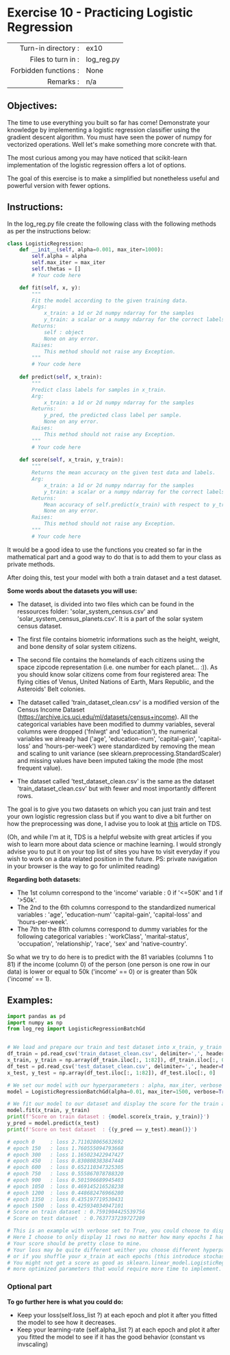  # Exercise 10 - Practicing Logistic Regression

|                         |                         |
| -----------------------:| ----------------------- |
|   Turn-in directory :   |  ex10                   |
|   Files to turn in :    |  log_reg.py             |
|   Forbidden functions : |  None                   |
|   Remarks :             |  n/a                    |

## Objectives:

The time to use everything you built so far has come! Demonstrate your knowledge by implementing a logistic regression classifier using the gradient descent algorithm.
You must have seen the power of numpy for vectorized operations. Well let's make something more concrete with that.

The most curious among you may have noticed that scikit-learn implementation of the logistic regression offers a lot of options.

The goal of this exercise is to make a simplified but nonetheless useful and powerful version with fewer options.

## Instructions:

In the log_reg.py file create the following class with the following methods as per the instructions below:
```python
class LogisticRegression:
    def __init__(self, alpha=0.001, max_iter=1000):
        self.alpha = alpha
        self.max_iter = max_iter
        self.thetas = []
        # Your code here

    def fit(self, x, y):
        """
        Fit the model according to the given training data.
        Args:
            x_train: a 1d or 2d numpy ndarray for the samples
            y_train: a scalar or a numpy ndarray for the correct labels
        Returns: 
            self : object
            None on any error.
        Raises:
            This method should not raise any Exception.
        """
        # Your code here
    
    def predict(self, x_train):
        """
        Predict class labels for samples in x_train.
        Arg:
            x_train: a 1d or 2d numpy ndarray for the samples
        Returns: 
            y_pred, the predicted class label per sample.
            None on any error.
        Raises:
            This method should not raise any Exception.
        """
        # Your code here
    
    def score(self, x_train, y_train):
        """
        Returns the mean accuracy on the given test data and labels.
        Arg:
            x_train: a 1d or 2d numpy ndarray for the samples
            y_train: a scalar or a numpy ndarray for the correct labels
        Returns:
            Mean accuracy of self.predict(x_train) with respect to y_true
            None on any error.
        Raises:
            This method should not raise any Exception.
        """
        # Your code here
```

It would be a good idea to use the functions you created so far in the mathematical part and a good way to do that is to add them to your class as private methods.

After doing this, test your model with both a train dataset and a test dataset.

**Some words about the datasets you will use:**

* The dataset, is divided into two files which can be found in the ressources folder: 'solar_system_census.csv' and 'solar_system_census_planets.csv'. It is a part of the solar system census dataset. 
* The first file contains biometric informations such as the height, weight, and bone density of solar system citizens.
* The second file contains the homelands of each citizens using the space zipcode representation (i.e. one number for each planet... :)). 
As you should know solar citizens come from four registered area: The flying cities of Venus, United Nations of Earth, Mars Republic, and the Asteroids' Belt colonies.

* The dataset called 'train_dataset_clean.csv' is a modified version of the Census Income Dataset (https://archive.ics.uci.edu/ml/datasets/census+income).
All the categorical variables have been modified to dummy variables, several columns were dropped ('fnlwgt' and 'education'), the numerical variables we already had ('age', 'education-num', 'capital-gain', 'capital-loss' and 'hours-per-week') were standardized by removing the mean and scaling to unit variance (see sklearn.preprocessing.StandardScaler) and missing values have been imputed taking the mode (the most frequent value).

* The dataset called 'test_dataset_clean.csv' is the same as the dataset 'train_dataset_clean.csv' but with fewer and most importantly different rows.

The goal is to give you two datasets on which you can just train and test your own logistic regression class but if you want to dive a bit further on how the preprocessing was done, I advise you to look at [this](https://towardsdatascience.com/logistic-regression-classifier-on-census-income-data-e1dbef0b5738) article on TDS. 

(Oh, and while I'm at it, TDS is a helpful website with great articles if you wish to learn more about data science or machine learning. I would strongly advise you to put it on your top list of sites you have to visit everyday if you wish to work on a data related position in the future. PS: private navigation in your browser is the way to go for unlimited reading)

**Regarding both datasets:**

* The 1st column correspond to the 'income' variable : 0 if '<=50K' and 1 if '>50k'. 
* The 2nd to the 6th columns correspond to the standardized numerical variables : 'age', 'education-num' 'capital-gain', 'capital-loss' and 'hours-per-week'.
* The 7th to the 81th columns correspond to dummy variables for the following categorical variables : 'workClass', 'marital-status', 'occupation', 'relationship', 'race', 'sex' and 'native-country'.

So what we try to do here is to predict with the 81 variables (columns 1 to 81) if the income (column 0) of the person (one person is one row in our data) is lower or equal to 50k ('income' == 0) or is greater than 50k ('income' == 1).

## Examples:
```python
import pandas as pd
import numpy as np
from log_reg import LogisticRegressionBatchGd


# We load and prepare our train and test dataset into x_train, y_train and x_test, y_test
df_train = pd.read_csv('train_dataset_clean.csv', delimiter=',', header=None, index_col=False)
x_train, y_train = np.array(df_train.iloc[:, 1:82]), df_train.iloc[:, 0]
df_test = pd.read_csv('test_dataset_clean.csv', delimiter=',', header=None, index_col=False)
x_test, y_test = np.array(df_test.iloc[:, 1:82]), df_test.iloc[:, 0]

# We set our model with our hyperparameters : alpha, max_iter, verbose and learning_rate
model = LogisticRegressionBatchGd(alpha=0.01, max_iter=1500, verbose=True, learning_rate='constant')

# We fit our model to our dataset and display the score for the train and test datasets
model.fit(x_train, y_train)
print(f'Score on train dataset : {model.score(x_train, y_train)}')
y_pred = model.predict(x_test)
print(f'Score on test dataset  : {(y_pred == y_test).mean()}')

# epoch 0     : loss 2.711028065632692
# epoch 150   : loss 1.760555094793668
# epoch 300   : loss 1.165023422947427
# epoch 450   : loss 0.830808383847448
# epoch 600   : loss 0.652110347325305
# epoch 750   : loss 0.555867078788320
# epoch 900   : loss 0.501596689945403
# epoch 1050  : loss 0.469145216528238
# epoch 1200  : loss 0.448682476966280
# epoch 1350  : loss 0.435197719530431
# epoch 1500  : loss 0.425934034947101
# Score on train dataset : 0.7591904425539756
# Score on test dataset  : 0.7637737239727289

# This is an example with verbose set to True, you could choose to display your loss at the epochs you want.
# Here I choose to only display 11 rows no matter how many epochs I had.
# Your score should be pretty close to mine.
# Your loss may be quite different weither you choose different hyperparameters, if you add an intercept to your x_train
# or if you shuffle your x_train at each epochs (this introduce stochasticity !) etc...
# You might not get a score as good as sklearn.linear_model.LogisticRegression because it uses a different algorithm and
# more optimized parameters that would require more time to implement.
```

### Optional part

**To go further here is what you could do:**

* Keep your loss(self.loss_list ?) at each epoch and plot it after you fitted the model to see how it decreases.
* Keep your learning-rate (self.alpha_list ?) at each epoch and plot it after you fitted the model to see if it has the good behavior (constant vs invscaling)
